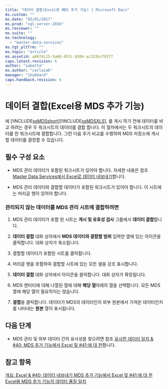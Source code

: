 ```yaml
---
title: "데이터 결합(Excel용 MDS 추가 기능) | Microsoft Docs"
ms.custom: ""
ms.date: "03/01/2017"
ms.prod: "sql-server-2016"
ms.reviewer: ""
ms.suite: ""
ms.technology: 
  - "master-data-services"
ms.tgt_pltfrm: ""
ms.topic: "article"
ms.assetid: a867dc15-5a0d-457c-8304-ac323bcf9377
caps.latest.revision: 6
author: "sabotta"
ms.author: "carlasab"
manager: "jhubbard"
caps.handback.revision: 6
---
```

# 데이터 결합(Excel용 MDS 추가 기능)
  에 [!INCLUDE[ssMDSshort](../../includes/ssmdsshort-md.md)][!INCLUDE[ssMDSXLS](../../includes/ssmdsxls-md.md)], 를 게시 하기 전에 데이터를 비교 하려는 경우 두 워크시트의 데이터를 결합 합니다. 이 절차에서는 두 워크시트의 데이터를 한 워크시트에 결합합니다. 그런 다음 추가 비교를 수행하여 MDS 저장소에 게시할 데이터를 결정할 수 있습니다.  
  
## 필수 구성 요소  
  
-   MDS 관리 데이터가 포함된 워크시트가 있어야 합니다. 자세한 내용은 참조 [Master Data Services에서 Excel로 데이터 내보내기](../../master-data-services/microsoft-excel-add-in/export-data-to-excel-from-master-data-services.md)합니다.  
  
-   MDS 관리 데이터와 결합할 데이터가 포함된 워크시트가 있어야 합니다. 이 시트에는 머리글 행이 있어야 합니다.  
  
### 관리되지 않는 데이터를 MDS 관리 시트에 결합하려면  
  
1.  MDS 관리 데이터가 포함 된 시트는 **게시 및 유효성 검사** 그룹에서 **데이터 결합**합니다.  
  
2.  **데이터 결합** 대화 상자에서 **MDS 데이터와 결합할 범위** 입력란 옆에 있는 아이콘을 클릭합니다. 대화 상자가 축소됩니다.  
  
3.  결합할 데이터가 포함된 시트를 클릭합니다.  
  
4.  머리글 행을 포함하여 결합할 시트에 있는 모든 셀을 강조 표시합니다.  
  
5.  **데이터 결합** 대화 상자에서 아이콘을 클릭합니다. 대화 상자가 확장됩니다.  
  
6.  MDS 엔터티에 대해 나열된 열에 대해 **해당 열**아래의 열을 선택합니다. 모든 MDS 열에 해당 열이 필요하지는 않습니다.  
  
7.  **결합**을 클릭합니다. 데이터가 MDS의 데이터인지 외부 원본에서 가져온 데이터인지를 나타내는 **원본** 열이 표시됩니다.  
  
## 다음 단계  
  
-   MDS 관리 및 외부 데이터 간의 유사성을 찾으려면 참조 [유사한 데이터 일치 & #40; MDS 추가 기능에서 Excel 및 #41;에 대 한](../../master-data-services/microsoft-excel-add-in/match-similar-data-mds-add-in-for-excel.md)합니다.  
  
## 참고 항목  
 [개요: Excel & #40; 데이터 내보내기 MDS 추가 기능에서 Excel 및 #41;에 대 한](../../master-data-services/microsoft-excel-add-in/overview-exporting-data-to-excel-mds-add-in-for-excel.md)   
 [Excel용 MDS 추가 기능의 데이터 품질 일치](../../master-data-services/microsoft-excel-add-in/data-quality-matching-in-the-mds-add-in-for-excel.md)  
  
  
